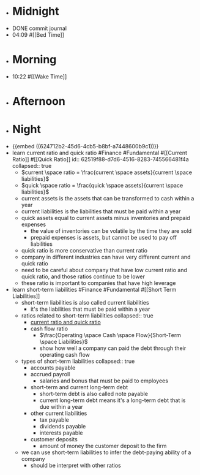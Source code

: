 - # Midnight
- DONE commit journal
- 04:09 #[[Bed Time]]
- # Morning
- 10:22 #[[Wake Time]]
- # Afternoon
- # Night
- {{embed ((624712b2-45d6-4cb5-b8bf-a7448600b9c1))}}
- learn current ratio and quick ratio #Finance #Fundamental #[[Current Ratio]] #[[Quick Ratio]]
  id:: 62519f88-d7d6-4516-8283-745566481f4a
  collapsed:: true
	- $current \space ratio = \frac{current \space assets}{current \space liabilities}$
	- $quick \space ratio = \frac{quick \space assets}{current \space liabilities}$
	- current assets is the assets that can be transformed to cash within a year
	- current liabilities is the liabilities that must be paid within a year
	- quick assets equal to current assets minus inventories and prepaid expenses
		- the value of inventories can be volatile by the time they are sold
		- prepaid expenses is assets, but cannot be used to pay off liabilities
	- quick ratio is more conservative than current ratio
	- company in different industries can have very different current and quick ratio
	- need to be careful about company that have low current ratio and quick ratio, and those ratios continue to be lower
	- these ratio is important to companies that have high leverage
- learn short-term liabilities #Finance #Fundamental #[[Short Term Liabilities]]
	- short-term liabilities is also called current liabilities
		- it's the liabilities that must be paid within a year
	- ratios related to short-term liabilities
	  collapsed:: true
		- [current ratio and quick ratio](((62519f88-d7d6-4516-8283-745566481f4a)))
		- cash flow ratio
			- $\frac{Operating \space Cash \space Flow}{Short-Term \space Liabilities}$
			- show how well a company can paid the debt through their operating cash flow
	- types of short-term liabilities
	  collapsed:: true
		- accounts payable
		- accrued payroll
			- salaries and bonus that must be paid to employees
		- short-term and current long-term debt
			- short-term debt is also called note payable
			- current long-term debt means it's a long-term debt that is due within a year
		- other current liabilities
			- tax payable
			- dividends payable
			- interests payable
		- customer deposits
			- amount of money the customer deposit to the firm
	- we can use short-term liabilities to infer the debt-paying ability of a company
		- should be interpret with other ratios